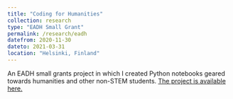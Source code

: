 ```yaml
---
title: "Coding for Humanities"
collection: research
type: "EADH Small Grant"
permalink: /research/eadh
datefrom: 2020-11-30
dateto: 2021-03-31
location: "Helsinki, Finland"
---
```


An EADH small grants project in which I created Python notebooks geared towards humanities and other non-STEM students.
[The project is available here.](https://github.com/esohman/EADH)
